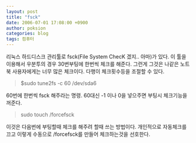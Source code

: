 ```yaml
---
layout: post
title: "fsck"
date: 2006-07-01 17:08:00 +0900
author: poksion
categories: blog
tags: 컴퓨터
---
```


리눅스 하드디스크 관리툴로 fsck(File System ChecK 겠지.. 아마)가 있다. 이 툴을 이용해서 우분투의 경우 30번부팅에 한번씩 체크를 해준다. 그런게 그것은 나같은 노트북 사용자에게는 너무 많은 체크이다. 다행이 체크횟수등을 조절할 수 있다.

> $sudo tune2fs -c 60 /dev/sda6

60번에 한번씩 fsck 해주라는 명령. 60대신 -1 이나 0을 넣으주면 부팅시 체크기능을 꺼준다.

> sudo touch /forcefsck

이것은 다음번에 부팅할때 체크를 해주려 할때 쓰는 방법이다. 개인적으로 자동체크를 끄고 이렇게 수동으로 /forcefsck를 만들어 체크하는것을 선호한다.

